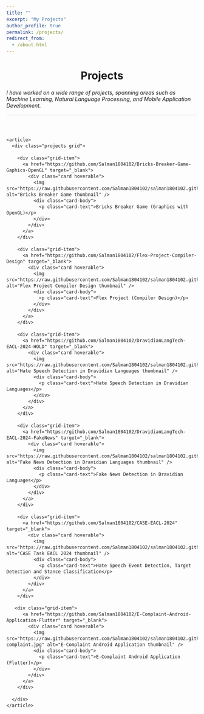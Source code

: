 ```yaml
---
title: ""
excerpt: "My Projects"
author_profile: true
permalink: /projects/
redirect_from: 
  - /about.html
---
```



<style>
  .projects {
    display: grid;
    grid-template-columns: repeat(auto-fill, minmax(300px, 1fr));
    gap: 20px;
  }

  .grid-item {
    overflow: hidden;
  }

  .card {
    box-shadow: 0 4px 8px rgba(0, 0, 0, 0.1);
    border-radius: 8px;
    transition: transform 0.2s ease;
  }

  .card:hover {
    transform: translateY(-5px);
  }

  .card img {
    width: 100%;
    height: auto;
    display: block;
    border-top-left-radius: 8px;
    border-top-right-radius: 8px;
  }

  .card-body {
    padding: 15px;
    text-align: center;
  }

  .card-text {
    margin: 0;
    font-weight: bold;
  }
</style>

<div class="container mt-5">
  <div class="post">
    <header class="post-header">
      <h1 class="post-title">Projects</h1>
      <p class="post-description" style="border-bottom: 1px solid #e8e8e8; padding-bottom: 1rem; text-align: left;">
        <em>I have worked on a wide range of projects, spanning areas such as Machine Learning, Natural Language Processing, and Mobile Application Development.</em>
      </p>
    </header>

    <article>
      <div class="projects grid">

        <div class="grid-item">
          <a href="https://github.com/Salman1804102/Bricks-Breaker-Game-Gaphics-OpenGL" target="_blank">
            <div class="card hoverable">
              <img src="https://raw.githubusercontent.com/Salman1804102/salman1804102.github.io/master/Gallery/brickbreaker.png" alt="Bricks Breaker Game thumbnail" />
              <div class="card-body">
                <p class="card-text">Bricks Breaker Game (Graphics with OpenGL)</p>
              </div>
            </div>
          </a>
        </div>

        <div class="grid-item">
          <a href="https://github.com/Salman1804102/Flex-Project-Compiler-Design" target="_blank">
            <div class="card hoverable">
              <img src="https://raw.githubusercontent.com/Salman1804102/salman1804102.github.io/master/Gallery/flex.PNG" alt="Flex Project Compiler Design thumbnail" />
              <div class="card-body">
                <p class="card-text">Flex Project (Compiler Design)</p>
              </div>
            </div>
          </a>
        </div>

        <div class="grid-item">
          <a href="https://github.com/Salman1804102/DravidianLangTech-EACL-2024-HOLD" target="_blank">
            <div class="card hoverable">
              <img src="https://raw.githubusercontent.com/Salman1804102/salman1804102.github.io/master/Gallery/HOLD.PNG" alt="Hate Speech Detection in Dravidian Languages thumbnail" />
              <div class="card-body">
                <p class="card-text">Hate Speech Detection in Dravidian Languages</p>
              </div>
            </div>
          </a>
        </div>

        <div class="grid-item">
          <a href="https://github.com/Salman1804102/DravidianLangTech-EACL-2024-FakeNews" target="_blank">
            <div class="card hoverable">
              <img src="https://raw.githubusercontent.com/Salman1804102/salman1804102.github.io/master/Gallery/Fake.PNG" alt="Fake News Detection in Dravidian Languages thumbnail" />
              <div class="card-body">
                <p class="card-text">Fake News Detection in Dravidian Languages</p>
              </div>
            </div>
          </a>
        </div>

        <div class="grid-item">
          <a href="https://github.com/Salman1804102/CASE-EACL-2024" target="_blank">
            <div class="card hoverable">
              <img src="https://raw.githubusercontent.com/Salman1804102/salman1804102.github.io/master/Gallery/case.PNG" alt="CASE Task EACL 2024 thumbnail" />
              <div class="card-body">
                <p class="card-text">Hate Speech Event Detection, Target Detection and Stance Classification</p>
              </div>
            </div>
          </a>
        </div>
        
       <div class="grid-item">
          <a href="https://github.com/Salman1804102/E-Complaint-Android-Application-Flutter" target="_blank">
            <div class="card hoverable">
              <img src="https://raw.githubusercontent.com/Salman1804102/salman1804102.github.io/master/Gallery/e-complaint.jpg" alt="E-Complaint Android Application thumbnail" />
              <div class="card-body">
                <p class="card-text">E-Complaint Android Application (Flutter)</p>
              </div>
            </div>
          </a>
        </div>

      </div>
    </article>
  </div>
</div>



